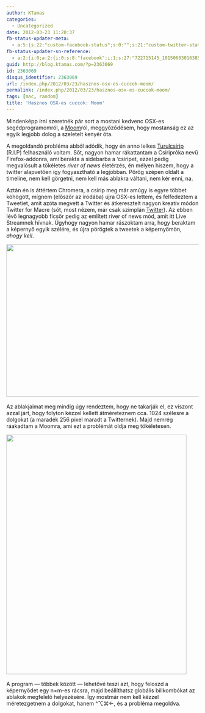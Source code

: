 ```yaml
---
author: KTamas
categories:
  - Uncategorized
date: 2012-03-23 11:20:37
fb-status-updater-meta:
  - a:5:{s:22:"custom-facebook-status";s:0:"";s:21:"custom-twitter-status";s:0:"";s:7:"fb-push";s:1:"1";s:7:"tw-push";s:1:"1";s:4:"push";s:1:"1";}
fb-status-updater-sn-reference:
  - a:2:{i:0;a:2:{i:0;s:8:"facebook";i:1;s:27:"722715145_10150603016385146";}i:1;a:2:{i:0;s:7:"twitter";i:1;s:19:"1.8313617415879E+17";}}
guid: http://blog.ktamas.com/?p=2363069
id: 2363069
disqus_identifier: 2363069
url: /index.php/2012/03/23/hasznos-osx-es-cuccok-moom/
permalink: /index.php/2012/03/23/hasznos-osx-es-cuccok-moom/
tags: [mac, random]
title: 'Hasznos OSX-es cuccok: Moom'
---
```


Mindenképp írni szeretnék pár sort a mostani kedvenc OSX-es segédprogramomról, a [Moom](http://manytricks.com/moom/)ról, meggyőződésem, hogy mostanság ez az egyik legjobb dolog a szeletelt kenyér óta.

A megoldandó probléma abból adódik, hogy én anno lelkes [Turulcsirip](http://www.turulcsirip.hu) (R.I.P) felhasználó voltam. Sőt, nagyon hamar rákattantam a Csiripróka nevű Firefox-addonra, ami berakta a sidebarba a &#8216;csiripet, ezzel pedig megvalósult a tökéletes _river of news_ életérzés, én mélyen hiszem, hogy a twitter alapvetően így fogyasztható a legjobban. Pörög szépen oldalt a timeline, nem kell görgetni, nem kell más ablakra váltani, nem kér enni, na.

Aztán én is áttértem Chromera, a csirip meg már amúgy is egyre többet köhögött, mígnem (előszőr az irodába) újra OSX-es lettem, és felfedeztem a Tweetiet, amit azóta megvett a Twitter és átkeresztelt nagyon kreatív módon Twitter for Macre (sőt, most nézem, már csak szimplán [Twitter](http://itunes.apple.com/us/app/twitter/id409789998?mt=12)). Az ebben lévő legnagyobb fícsör pedig az említett river of news mód, amit itt Live Streamnek hívnak. Úgyhogy nagyon hamar rászoktam arra, hogy beraktam a képernyő egyik szélére, és újra pörögtek a tweetek a képernyőmön, _ahogy kell_.

[<img class="aligncenter size-large wp-image-2363070" title="ron" src="/wp-content/uploads/2012/03/1h-1024x640.png" alt="" width="640" height="400" srcset="/wp-content/uploads/2012/03/1h-1024x640.png 1024w, /wp-content/uploads/2012/03/1h-300x187.png 300w, /wp-content/uploads/2012/03/1h.png 1280w" sizes="(max-width: 640px) 100vw, 640px" />](/wp-content/uploads/2012/03/1h.png)

Az ablakjaimat meg mindig úgy rendeztem, hogy ne takarják el, ez viszont azzal járt, hogy folyton kézzel kellett átméreteznem cca. 1024 szélesre a dolgokat (a maradék 256 pixel maradt a Twitternek). Majd nemrég ráakadtam a Moomra, ami ezt a problémát oldja meg tökéletesen.

[<img class="aligncenter size-full wp-image-2363071" title="moom" src="/wp-content/uploads/2012/03/1i.png" alt="" width="472" height="628" srcset="/wp-content/uploads/2012/03/1i.png 472w, /wp-content/uploads/2012/03/1i-225x300.png 225w" sizes="(max-width: 472px) 100vw, 472px" />](/wp-content/uploads/2012/03/1i.png)

A program &#8212; többek között &#8212; lehetővé teszi azt, hogy feloszd a képernyődet egy n×m-es rácsra, majd beállíthatsz globális billkombókat az ablakok megfelelő helyezésére. Így mostmár nem kell kézzel méretezgetnem a dolgokat, hanem ^⌥⌘←, és a probléma megoldva.
